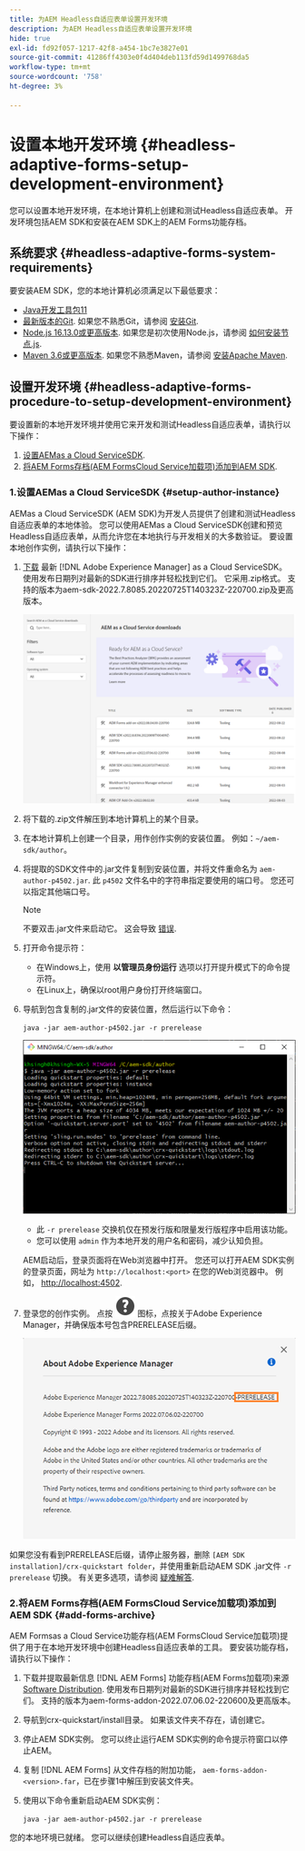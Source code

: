 ```yaml
---
title: 为AEM Headless自适应表单设置开发环境
description: 为AEM Headless自适应表单设置开发环境
hide: true
exl-id: fd92f057-1217-42f8-a454-1bc7e3827e01
source-git-commit: 41286ff4303e0f4d404deb113fd59d1499768da5
workflow-type: tm+mt
source-wordcount: '758'
ht-degree: 3%

---
```



# 设置本地开发环境 {#headless-adaptive-forms-setup-development-environment}

您可以设置本地开发环境，在本地计算机上创建和测试Headless自适应表单。 开发环境包括AEM SDK和安装在AEM SDK上的AEM Forms功能存档。
<!--
 After a Headless adaptive form or related assets are ready on the local development environment, you can deploy the Headless adaptive form application to your publishing environment. -- >

You require knowledge to build application using react, Git, and Maven to use Headless adaptive forms.

<!-- 

### Download the latest version of AEM as a Cloud Service SDK or Forms feature archive (AEM Forms add-on) from Software Distribution {#software-distribution}

To download the supported version of Adobe Experience Manager as a Cloud Service SDK or Forms feature archive (AEM Forms add-on):

1. Log in to [Software Distribution](https://experience.adobe.com/#/downloads) portal with your Adobe ID.

    >[!NOTE]
    >
    > Your Adobe Organization must be provisioned for AEM as a Cloud Service to download the AEM as a Cloud Service SDK.

1. Navigate to the **[!UICONTROL AEM as a Cloud Service]** tab.
1. Sort by published date in descending order.
1. Click on the latest Adobe Experience Manager as a Cloud Service SDK or Forms feature archive (AEM Forms add-on).
1. Review and accept the EULA. Tap the **[!UICONTROL Download]** button. -->

## 系统要求 {#headless-adaptive-forms-system-requirements}

要安装AEM SDK，您的本地计算机必须满足以下最低要求：

* [Java开发工具包11](https://experience.adobe.com/#/downloads/content/software-distribution/en/general.html?1_group.propertyvalues.property=.%2Fjcr%3Acontent%2Fmetadata%2Fdc%3AsoftwareType&amp;1_group.propertyvalues.operation=equals&amp;1_group.propertyvalues.0_values=software-type%3Atooling&amp;fulltext=Oracle%7E+JDK%7E+11%7E&amp;orderby=%40jcr%3Acontent%2Fjcr%3AlastModified&amp;orderby.sort=desc&amp;layout=list&amp;p=list&amp;p.offset=limit&amp;p.offset=0&amp;p.limit=14444)
* [最新版本的Git](https://git-scm.com/downloads). 如果您不熟悉Git，请参阅 [安装Git](https://git-scm.com/book/en/v2/Getting-Started-Installing-Git).
* [Node.js 16.13.0或更高版本](https://nodejs.org/en/download/). 如果您是初次使用Node.js，请参阅 [如何安装节点.js](https://nodejs.dev/en/learn/how-to-install-nodejs).
* [Maven 3.6或更高版本](https://maven.apache.org/download.cgi). 如果您不熟悉Maven，请参阅 [安装Apache Maven](https://maven.apache.org/install.html).

## 设置开发环境 {#headless-adaptive-forms-procedure-to-setup-development-environment}

要设置新的本地开发环境并使用它来开发和测试Headless自适应表单，请执行以下操作：

1. [设置AEMas a Cloud ServiceSDK](#setup-author-instance).
1. [将AEM Forms存档(AEM FormsCloud Service加载项)添加到AEM SDK](#add-forms-archive).

<!--

1. (Optional) [Add Forms-specific users to your local Author instance](#configure-users-and-permissions).
1. (Optional) Install [Adaptive forms builder extension for Microsoft Visual Studio Code](#microsoft-visual-studio-code-extension-for-headless-adaptive-forms). 

-->

### 1.设置AEMas a Cloud ServiceSDK {#setup-author-instance}

AEMas a Cloud ServiceSDK (AEM SDK)为开发人员提供了创建和测试Headless自适应表单的本地体验。 您可以使用AEMas a Cloud ServiceSDK创建和预览Headless自适应表单，从而允许您在本地执行与开发相关的大多数验证。 要设置本地创作实例，请执行以下操作：

1. [下载](https://experience.adobe.com/#/downloads/content/software-distribution/en/aemcloud.html) 最新 [!DNL Adobe Experience Manager] as a Cloud ServiceSDK。 使用发布日期列对最新的SDK进行排序并轻松找到它们。
它采用.zip格式。 支持的版本为aem-sdk-2022.7.8085.20220725T140323Z-220700.zip及更高版本。

   ![从软件分发门户下载AEM Cloud Service SDK](assets/software-distribution.png)


1. 将下载的.zip文件解压到本地计算机上的某个目录。
1. 在本地计算机上创建一个目录，用作创作实例的安装位置。 例如：`~/aem-sdk/author`。
1. 将提取的SDK文件中的.jar文件复制到安装位置，并将文件重命名为 `aem-author-p4502.jar`. 此 `p4502` 文件名中的字符串指定要使用的端口号。 您还可以指定其他端口号。

   >[!NOTE]
   >
   > 不要双击.jar文件来启动它。 这会导致 [错误](https://experienceleague.adobe.com/docs/experience-manager-learn/cloud-service/local-development-environment-set-up/aem-runtime.html?lang=en#troubleshooting-double-click).

1. 打开命令提示符：
   * 在Windows上，使用 **以管理员身份运行** 选项以打开提升模式下的命令提示符。
   * 在Linux上，确保以root用户身份打开终端窗口。

1. 导航到包含复制的.jar文件的安装位置，然后运行以下命令：

   `java -jar aem-author-p4502.jar -r prerelease`

   ![从软件分发门户下载AEM Cloud Service SDK](assets/install-sdk.png)

   * 此 `-r prerelease` 交换机仅在预发行版和限量发行版程序中启用该功能。
   * 您可以使用 `admin` 作为本地开发的用户名和密码，减少认知负担。

   AEM启动后，登录页面将在Web浏览器中打开。 您还可以打开AEM SDK实例的登录页面，网址为 `http://localhost:<port>` 在您的Web浏览器中。 例如， [http://localhost:4502](http://localhost:4502).

1. 登录您的创作实例。 点按 ![帮助](/help/assets/Help-icon.svg) 图标，点按关于Adobe Experience Manager，并确保版本号包含PRERELEASE后缀。

   ![帮助](/help/assets/prerelease.png)

如果您没有看到PRERELEASE后缀，请停止服务器，删除 `[AEM SDK installation]/crx-quickstart folder`，并使用重新启动AEM SDK .jar文件 `-r prerelease` 切换。 有关更多选项，请参阅 [疑难解答](/help/troubleshooting.md).

### 2.将AEM Forms存档(AEM FormsCloud Service加载项)添加到AEM SDK {#add-forms-archive}

AEM Formsas a Cloud Service功能存档(AEM FormsCloud Service加载项)提供了用于在本地开发环境中创建Headless自适应表单的工具。 要安装功能存档，请执行以下操作：

1. 下载并提取最新信息 [!DNL AEM Forms] 功能存档(AEM Forms加载项)来源 [Software Distribution](https://experience.adobe.com/#/downloads/content/software-distribution/en/aemcloud.html?fulltext=AEM*+Forms*+add*+on*&amp;orderby=%40jcr%3Acontent%2Fjcr%3AlastModified&amp;orderby.sort=desc&amp;layout=list&amp;p.offset=0&amp;p.limit=20). 使用发布日期列对最新的SDK进行排序并轻松找到它们。 支持的版本为aem-forms-addon-2022.07.06.02-220600及更高版本。

1. 导航到crx-quickstart/install目录。 如果该文件夹不存在，请创建它。
1. 停止AEM SDK实例。 您可以终止运行AEM SDK实例的命令提示符窗口以停止AEM。
1. 复制 [!DNL AEM Forms] 从文件存档的附加功能， `aem-forms-addon-<version>.far`，已在步骤1中解压到安装文件夹。
1. 使用以下命令重新启动AEM SDK实例：

   `java -jar aem-author-p4502.jar -r prerelease`

<!-- 

### 3. (Optional) Configure users and permissions {#configure-users-and-permissions}

Create seperate user accounts for Form Developer, Form Practitioner, and end users. These account help you test Headless adaptive forms for various types of users. To create a user account and add roles to the account:

1. Login to your AEM SDK instance.
1. Go to Tools > Security > Users and tap Create. The Create New User wizard opens.
1. In the details tab, specify an ID and Password. All other fields are optional. It is recommended to provide name and an email address.
1. In the Groups tab, search and select user-groups for a user depending on their role. The table below lists all types of users and pre-defined groups for each type of forms users based on their role:
  
    | User Type | AEM Group |
    |---|---|
    | Form developer | [!DNL forms-users] (AEM Forms Users), [!DNL template-authors], [!DNL workflow-users], [!DNL workflow-editors], and [!DNL fdm-authors]  |
    | Customer Experience Lead or UX Designer| [!DNL forms-users], [!DNL template-authors]|
    | AEM administrator | [!DNL aem-administrators], [!DNL fd-administrators] |
    | End user| When a user must log in to view and submit an Adaptive Form, add such users to [!DNL forms-users] group. </br> When no user authentication is required to access Adaptive Forms, do not assign any group to such users.|

<!-- ### 4. (Optional) Install Visual Studio Code extension for Headless adaptive forms {#microsoft-visual-studio-code-extension-for-headless-adaptive-forms}

You can use any IDE for developing Headless adaptive forms. Adobe provides an extension for Microsoft&reg;reg; Visual Studio Code to make it easier for you to navigate structure and develop Headless adaptive forms. The extension adds adaptive forms related IntelliSense capabilities and helps auto-complete Headless adaptive forms JSON syntax. It also adds a panel, titled Forms Tree, to help navigate structure of Headless adaptive form. To use the extension: 

1. Ensure [Microsoft Visual Studio Code 1.62.0 or later](https://code.visualstudio.com/docs/supporting/FAQ#_how-do-i-find-the-version) is installed. If you have an older version or no version installed, download the latest version from [Microsoft Website](https://code.visualstudio.com/docs/setup/setup-overview)
   >[!NOTE]
   >
   >
   > To use Visual Studio from command line on macOS, see [Launching from the command line](https://code.visualstudio.com/docs/setup/mac#_launching-from-the-command-line).

1. Download the [Adaptive forms builder extension](/help/assets/adaptive-form-builder-0.12.0.vsix).

1. Navigate the directory containing the *adaptive-form-builder-[version].vsix* file.

1. Run the following command or see [Install from a VSIX](https://code.visualstudio.com/docs/editor/extension-marketplace#_install-from-a-vsix) article for detailed instructions to install a Visual Studio Code extension from a VSIX file:

    `code -–install-extension adaptive-form-builder-[version].vsix`

    </br> Replace the [version] with actual version of the extension. For example, `code -–install-extension adaptive-form-builder-0.12.0.vsix`

    </br> 

    ![Installing extension](/help/assets/install-extension.png)

<!-- ## Create and setup a react app

Adaptive forms renderer component is a react based component. It requires a react app to run and render a Headless adaptive form. To create and setup react app:

1. Open terminal in Visual Studio code and run the following command to create a react app and installs all related dependencies:

    ```shell
    npx create-react-app [react-app-name] --scripts-version 4.0.3 --template typescript
    ```

    Where [react-app-name] represents name of the project, script version is 4.0.3, and template of type typescript. For example, the following command creates a react app named *headless-forms-demo*.

    ```shell
    npx create-react-app headless-forms-demo --scripts-version 4.0.3 --template typescript
    ```

    It may take some time to create the react app and install all the dependencies. The command creates an empty react app with latest version of react and react-dom dependencies. It does not have any artifacts related to adaptive forms renderer component.

1. Adaptive forms renderer component is based on react spectrum and requires react 16.0.0 and react-dom 16.0.0. To install react 16.0.0 and related dependencies:
    1. Open the Visual Studio code terminal Window or command prompt.
    1. Navigate to the directory of react project.  
    1. Run the following command:

        ```shell
        npm install --save react@16.0.0 react-dom@16.14.0 -force
        ```

1. Run the following command to install adaptive forms renderer component related dependencies:

    ```shell
    npm i --save @aemforms/forms-super-component @aemforms/forms-react-core-components @aemforms/forms-super-component @adobe/react-spectrum @react/react-spectrum
    ```

<!-- 1. Install dependencies for adaptive forms renderer component. Packages for these dependencies are available in Adobe Artifactory. To authenticate with Adobe Artifactory and install dependencies for adaptive forms renderer component:

    1. Create environment variables ARTIFACTORY_USER and ARTIFACTORY_API_TOKEN. The ARTIFACTORY_USER stores Adobe LDAP username and ARTIFACTORY_API_TOKEN stores your [Adobe Artifactory token](https://wiki.corp.adobe.com/display/Artifactory/API+Keys)

    1. Run the following command to set NPM_TOKEN and NPM_EMAIL tokens:

        ```shell

        auth=$(curl -s -u${ARTIFACTORY_USER}:${ARTIFACTORY_API_TOKEN} https://artifactory.corp.adobe.com/artifactory/api/npm/auth)
        export NPM_TOKEN=$(echo "${auth}" | grep "_auth" | awk -F " " '{ print $3 }')
        export NPM_EMAIL=$(echo "${auth}" | grep "email" | awk -F " " '{ print $3 }')
        ```

        These tokens are required to communicated with Adobe Artifactory.

    1. Create a .npmrc file in the react project.

        ![.npmrc file](/help/assets/npmrc.png)

    1. Add the following code to the file:

        ```shell
        @aemforms:registry=https://artifactory.corp.adobe.com/artifactory/api/npm/npm-aem-release/
        @react:registry=https://artifactory.corp.adobe.com/artifactory/api/npm/npm-react-release/
        @quarry:registry=https://artifactory.corp.adobe.com/artifactory/api/npm/npm-adobe-release-local/
        //artifactory.corp.adobe.com/artifactory/api/npm/npm-adobe-release-loca/:_auth=${NPM_TOKEN}
        //artifactory.corp.adobe.com/artifactory/api/npm/npm-aem-release/:_auth=${NPM_TOKEN}
        //artifactory.corp.adobe.com/artifactory/api/npm/npm-react-release/:_auth=${NPM_TOKEN}
        _auth=${NPM_TOKEN}
        email=${NPM_EMAIL}
        always-auth=true
        ```

        It defines the antifactory repositories to use for Headless adaptive forms, react, and quarry related scope.
    1. Run the following command to install adaptive forms renderer component related dependencies:

    ```shell
    npm i --save @aemforms/crispr-react-bindings @aemforms/crispr-react-core-components @adobe/react-spectrum @react/react-spectrum
    ```
 
-->
您的本地环境已就绪。 您可以继续创建Headless自适应表单。
